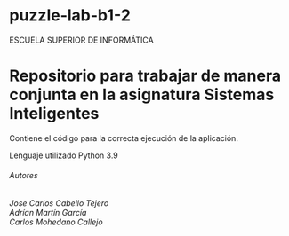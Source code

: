 # puzzle-lab-b1-2

ESCUELA SUPERIOR DE INFORMÁTICA
# Repositorio para trabajar de manera conjunta en la asignatura Sistemas Inteligentes
<p>Contiene el código para la correcta ejecución de la aplicación.<p/>

Lenguaje utilizado
Python 3.9

<h6>Autores<h6/>
<p>Jose Carlos Cabello Tejero <br/>
Adrían Martín García <br/>
Carlos Mohedano Callejo<p/>
<br/>
  
